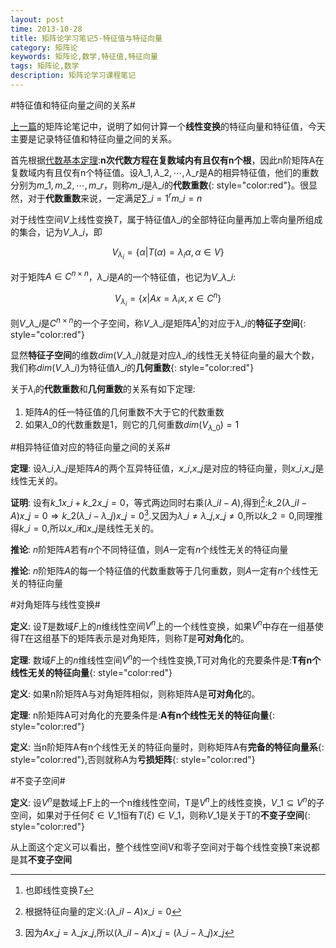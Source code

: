 ```yaml
---
layout: post
time: 2013-10-28
title: 矩阵论学习笔记5-特征值与特征向量
category: 矩阵论
keywords: 矩阵论,数学,特征值,特征向量
tags: 矩阵论,数学
description: 矩阵论学习课程笔记 
---
```



#特征值和特征向量之间的关系#

[上一篇](/矩阵论/2013/10/13/Theory-of-Matrices-4.html)的矩阵论笔记中，说明了如何计算一个**线性变换**的特征向量和特征值，今天主要是记录特征值和特征向量之间的关系。

首先根据[代数基本定理](http://zh.wikipedia.org/wiki/%E4%BB%A3%E6%95%B0%E5%9F%BA%E6%9C%AC%E5%AE%9A%E7%90%86 ):**n次代数方程在复数域内有且仅有n个根**，因此n阶矩阵A在复数域内有且仅有n个特征值。设$\lambda\_1,\lambda\_2,\cdots,\lambda\_r$是A的相异特征值，他们的重数分别为$m\_1,m\_2,\cdots,m\_r$，则称$m\_i$是$\lambda\_i$的**代数重数**{: style="color:red"}。很显然，对于**代数重数**来说，一定满足$\sum\_{i=1}^r m\_i=n$


对于线性空间$V$上线性变换$T$，属于特征值$\lambda\_i$的全部特征向量再加上零向量所组成的集合，记为$V\_{\lambda\_i}$，即

$$
\begin{equation}
V_{\lambda_i} = \{\alpha \big| T(\alpha) = \lambda_i\alpha, \alpha \in V\}
\end{equation}
$$

对于矩阵$A\in C^{n\times n}$，$\lambda\_i$是$A$的一个特征值，也记为$V\_{\lambda\_i}$:

$$
\begin{equation}
V_{\lambda_i} = \{x \big| Ax = \lambda_ix, x \in C^n \}
\end{equation}
$$


则$V\_{\lambda\_i}$是$C^{n\times n}$的一个子空间，称$V\_{\lambda\_i}$是矩阵$A$[^1]的对应于$\lambda\_i$的**特征子空间**{: style="color:red"}

显然**特征子空间**的维数$dim(V\_{\lambda\_i})$就是对应$\lambda\_i$的线性无关特征向量的最大个数，我们称$dim(V\_{\lambda\_i})$为特征值$\lambda\_i$的**几何重数**{: style="color:red"}

[^1]:也即线性变换$T$

关于$\lambda_i$的**代数重数**和**几何重数**的关系有如下定理:

1. 矩阵$A$的任一特征值的几何重数不大于它的代数重数
2. 如果$\lambda\_0$的代数重数是1，则它的几何重数$dim(V_{\lambda\_0})=1$

#相异特征值对应的特征向量之间的关系#

**定理**: 设$\lambda\_i$,$\lambda\_j$是矩阵$A$的两个互异特征值，$x\_i$,$x\_j$是对应的特征向量，则$x\_i$,$x\_j$是线性无关的。

**证明**: 设有$k\_1 x\_i + k\_2 x\_j = 0$，等式两边同时右乘$(\lambda\_{i}I-A)$,得到[^2]:$k\_2(\lambda\_iI-A)x\_j=0\Rightarrow k\_2(\lambda\_i-\lambda\_j)x\_j=0$[^3].又因为$\lambda\_i\neq\lambda\_j$,$x\_j\neq 0$,所以$k\_2=0$,同理推得$k\_i=0$,所以$x\_i$和$x\_j$是线性无关的。

**推论**: $n$阶矩阵$A$若有$n$个不同特征值，则$A$一定有$n$个线性无关的特征向量

**推论**: $n$阶矩阵$A$的每一个特征值的代数重数等于几何重数，则$A$一定有$n$个线性无关的特征向量

[^2]: 根据特征向量的定义:$(\lambda\_iI-A)x\_i=0$
[^3]: 因为$Ax\_j = \lambda\_jx\_j$,所以$(\lambda\_iI-A)x\_j=(\lambda\_i-\lambda\_j)x\_j$

#对角矩阵与线性变换#

**定义**: 设$T$是数域$F$上的$n$维线性空间$V^{n}$上的一个线性变换，如果$V^{n}$中存在一组基使得$T$在这组基下的矩阵表示是对角矩阵，则称$T$是**可对角化**的。

**定理**: 数域$F$上的$n$维线性空间$V^{n}$的一个线性变换,T可对角化的充要条件是:**T有n个线性无关的特征向量**{: style="color:red"}

**定义**: 如果n阶矩阵A与对角矩阵相似，则称矩阵A是**可对角化**的。

**定理**: n阶矩阵A可对角化的充要条件是:**A有n个线性无关的特征向量**{: style="color:red"}

**定义**: 当n阶矩阵A有n个线性无关的特征向量时，则称矩阵A有**完备的特征向量系**{: style="color:red"},否则就称A为**亏损矩阵**{: style="color:red"}

#不变子空间#

**定义**: 设$V^n$是数域上F上的一个n维线性空间，T是$V^n$上的线性变换，$V\_1\subseteq V^n$的子空间，如果对于任何$\xi\in V\_1$恒有$T(\xi)\in V\_1$，则称$V\_1$是关于T的**不变子空间**{: style="color:red"}

从上面这个定义可以看出，整个线性空间V和零子空间对于每个线性变换T来说都是其**不变子空间**
 
